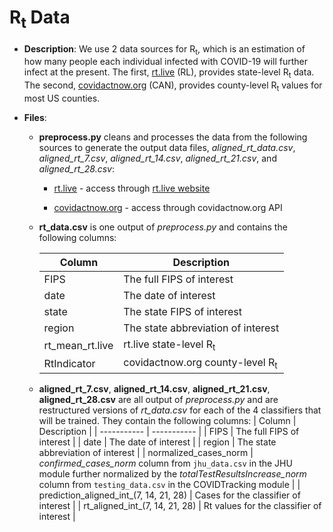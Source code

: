 # R<sub>t</sub> Data

- **Description**: We use 2 data sources for R<sub>t</sub>, which is an estimation of how many people each individual infected with COVID-19 will further infect at the present. The first, [rt.live](https://www.rt.live/) (RL), provides state-level R<sub>t</sub> data.  The second, [covidactnow.org](https://www.covidactnow.org/) (CAN), provides county-level R<sub>t</sub> values for most US counties.

- **Files**:

  - **preprocess.py** cleans and processes the data from the following sources to generate the output data files, _aligned_rt_data.csv_, _aligned_rt_7.csv_, _aligned_rt_14.csv_, _aligned_rt_21.csv_, and _aligned_rt_28.csv_:

    - [rt.live](https://d14wlfuexuxgcm.cloudfront.net/covid/rt.csv) - access through [rt.live website](https://www.rt.live/)

    - [covidactnow.org](https://data.covidactnow.org/latest/us/counties.WEAK_INTERVENTION.timeseries.csv) - access through covidactnow.org API

  - **rt_data.csv** is one output of _preprocess.py_ and contains the following columns:

    | Column      | Description |
    | ----------- | ----------- |
    | FIPS   | The full FIPS of interest        |
    | date  | The date of interest      |
    | state  | The state FIPS of interest      |
    | region  | The state abbreviation of interest      |
    | rt_mean_rt.live   |  rt.live state-level R<sub>t</sub>       |
    | RtIndicator   |  covidactnow.org county-level R<sub>t</sub>     |

  - **aligned_rt_7.csv**, **aligned_rt_14.csv**, **aligned_rt_21.csv**, **aligned_rt_28.csv** are all output of _preprocess.py_ and are restructured versions of _rt_data.csv_ for each of the 4 classifiers that will be trained. They contain the following columns:
  | Column      | Description |
  | ----------- | ----------- |
  | FIPS   | The full FIPS of interest        |
  | date  | The date of interest      |
  | region  | The state abbreviation of interest      |
  | normalized_cases_norm   |   _confirmed_cases_norm_ column from `jhu_data.csv` in the JHU module further normalized by the _totalTestResultsIncrease_norm_ column from `testing_data.csv` in the COVIDTracking module        |
  | prediction_aligned_int_(7, 14, 21, 28)   |  Cases for the classifier of interest      |
  | rt_aligned_int_(7, 14, 21, 28)  | Rt values for the classifier of interest |
